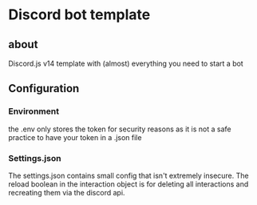 # Discord bot template
 ## about
Discord.js v14 template with (almost) everything you need to start a bot

## Configuration
 ### Environment
the .env only stores the token for security reasons as it is not a safe practice to have your token in a .json file

### Settings.json
The settings.json contains small config that isn't extremely insecure.
The reload boolean in the interaction object is for deleting all interactions and recreating them via the discord api.